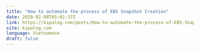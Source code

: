 ```yaml
---
title: "How to automate the process of EBS Snapshot Creation"
date: 2020-02-08T05:02:37Z
link: https://kipalog.com/posts/How-to-automate-the-process-of-EBS-Snapshot-Creation?utm_medium=RSS&utm_source=news.12bit.vn
site: kipalog.com
language: Vietnamese
draft: false
---
```

